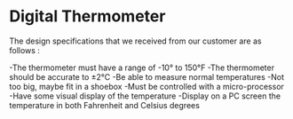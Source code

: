 # Digital Thermometer 

The design specifications that we received from our customer are as follows :

  -The thermometer must have a range of -10° to 150°F
  -The thermometer should be accurate to ±2°C 
  -Be able to measure normal temperatures 
  -Not too big, maybe fit in a shoebox 
  -Must be controlled with a micro-processor 
  -Have some visual display of the temperature 
  -Display on a PC screen the temperature in both Fahrenheit and Celsius degrees 
